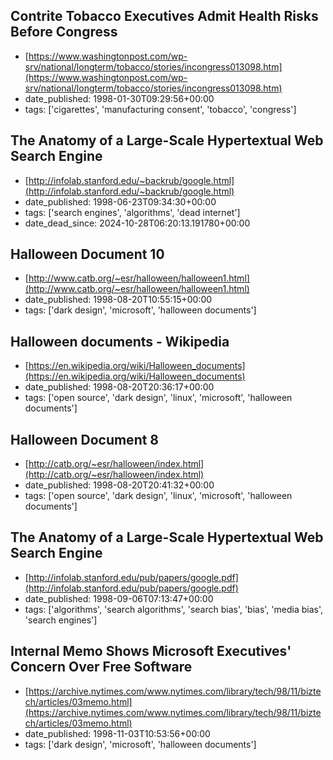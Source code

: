  ## Contrite Tobacco Executives Admit Health Risks Before Congress
 - [https://www.washingtonpost.com/wp-srv/national/longterm/tobacco/stories/incongress013098.htm](https://www.washingtonpost.com/wp-srv/national/longterm/tobacco/stories/incongress013098.htm)
 - date_published: 1998-01-30T09:29:56+00:00
 - tags: ['cigarettes', 'manufacturing consent', 'tobacco', 'congress']

 ## The Anatomy of a Large-Scale Hypertextual Web Search Engine
 - [http://infolab.stanford.edu/~backrub/google.html](http://infolab.stanford.edu/~backrub/google.html)
 - date_published: 1998-06-23T09:34:30+00:00
 - tags: ['search engines', 'algorithms', 'dead internet']
 - date_dead_since: 2024-10-28T06:20:13.191780+00:00

 ## Halloween Document 10
 - [http://www.catb.org/~esr/halloween/halloween1.html](http://www.catb.org/~esr/halloween/halloween1.html)
 - date_published: 1998-08-20T10:55:15+00:00
 - tags: ['dark design', 'microsoft', 'halloween documents']

 ## Halloween documents - Wikipedia
 - [https://en.wikipedia.org/wiki/Halloween_documents](https://en.wikipedia.org/wiki/Halloween_documents)
 - date_published: 1998-08-20T20:36:17+00:00
 - tags: ['open source', 'dark design', 'linux', 'microsoft', 'halloween documents']

 ## Halloween Document 8
 - [http://catb.org/~esr/halloween/index.html](http://catb.org/~esr/halloween/index.html)
 - date_published: 1998-08-20T20:41:32+00:00
 - tags: ['open source', 'dark design', 'linux', 'microsoft', 'halloween documents']

 ## The Anatomy of a Large-Scale Hypertextual Web Search Engine
 - [http://infolab.stanford.edu/pub/papers/google.pdf](http://infolab.stanford.edu/pub/papers/google.pdf)
 - date_published: 1998-09-06T07:13:47+00:00
 - tags: ['algorithms', 'search algorithms', 'search bias', 'bias', 'media bias', 'search engines']

 ## Internal Memo Shows Microsoft Executives' Concern Over Free Software
 - [https://archive.nytimes.com/www.nytimes.com/library/tech/98/11/biztech/articles/03memo.html](https://archive.nytimes.com/www.nytimes.com/library/tech/98/11/biztech/articles/03memo.html)
 - date_published: 1998-11-03T10:53:56+00:00
 - tags: ['dark design', 'microsoft', 'halloween documents']

